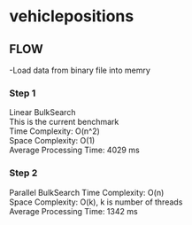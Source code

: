 # vehiclepositions
 
## FLOW
-Load data from binary file into memry

### Step 1
Linear BulkSearch  
 This is the current benchmark  
 Time Complexity: O(n^2)  
 Space Complexity: O(1)  
 Average Processing Time: 4029 ms  
 
 ### Step 2
Parallel BulkSearch
 Time Complexity: O(n)  
 Space Complexity: O(k), k is number of threads  
 Average Processing Time: 1342 ms  
